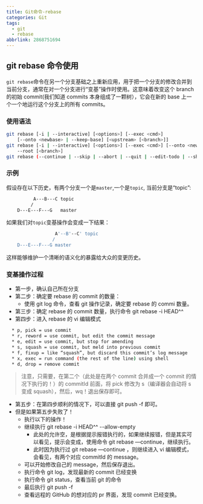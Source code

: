 ```yaml
---
title: Git命令-rebase
categories: Git
tags:
  - git
  - rebase
abbrlink: 2868751694
---
```


## git rebase 命令使用

`git rebase`命令在另一个分支基础之上重新应用，用于把一个分支的修改合并到当前分支，通常在对一个分支进行“变基”操作时使用。这意味着改变这个 branch 的初始 commit(我们知道 commits 本身组成了一颗树），它会在新的 base 上一个一个地运行这个分支上的所有 commits。

### 使用语法

```bash
git rebase [-i | --interactive] [<options>] [--exec <cmd>]
    [--onto <newbase> | --keep-base] [<upstream> [<branch>]]
git rebase [-i | --interactive] [<options>] [--exec <cmd>] [--onto <newbase>]
    --root [<branch>]
git rebase (--continue | --skip | --abort | --quit | --edit-todo | --show-current-patch)
```

### 示例

假设存在以下历史，有两个分支一个是`master`,一个是`topic`, 当前分支是“topic”:

```bash
          A---B---C topic
         /
    D---E---F---G   master
```

如果我们对`topic`变基操作会变成一下结果：

```bash
                  A'--B'--C' topic
                 /
    D---E---F---G master
```

这样能够维护一个清晰的语义化的暴露给大众的变更历史。

### 变基操作过程

- 第一步，确认自己所在分支
- 第二步：确定要 rebase 的 commit 的数量：
  - 使用 git log 命令，查看 git 操作记录，确定要 rebase 的 commi 数量。
- 第三步：确定 rebase 的 commit 数量，执行命令
  git rebase -i HEAD^^
- 第四步：进入 rebase 的 vi 编辑模式

```bash
  * p, pick = use commit
  * r, reword = use commit, but edit the commit message
  * e, edit = use commit, but stop for amending
  * s, squash = use commit, but meld into previous commit
  * f, fixup = like “squash”, but discard this commit’s log message
  * x, exec = run command (the rest of the line) using shell
  * d, drop = remove commit
```

> 注意，只需要，在第二个（此处是在两个 commit 合并成一个 commit 的情况下执行的！）的 commitId 前面，将 pick 修改为 s（编译器会自动将 s 变成 squash），然后，wq！退出保存即可。

- 第五步：在第四步顺利的情况下，可以直接 git push -f 即可。
- 但是如果第五步失败了！
  - 执行以下的操作！
  - 继续执行 git rebase -i HEAD^^ --allow-empty
    - 此处的允许空，是根据提示报错执行的，如果继续报错，但是其实可以看见，提示会变成，使用命令 git rebase —continue，继续执行。
    - 此时因为执行过 git rebase —continue ，则继续进入 vi 编辑模式，会看见，有两个对应 commitId 的 message。
  - 可以开始修改自己的 message，然后保存退出。
  - 执行命令 git log，发现最新的 commit 已经变换
  - 执行命令 git status，查看当前 git 的命令
  - 最后执行 git push -f
  - 查看远程的 GitHub 的想对应的 pr 界面，发现 commit 已经变换。
